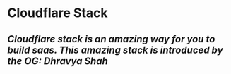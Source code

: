 # Cloudflare Stack #

## _Cloudflare stack is an amazing way for you to build saas. This amazing stack is introduced by the OG: Dhravya Shah_ ##